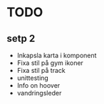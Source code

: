 # TODO

## setp 2

- Inkapsla karta i komponent
- Fixa stil på gym ikoner
- Fixa stil på track
- unittesting
- Info on hoover
- vandringsleder
